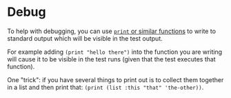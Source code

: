# Debug

To help with debugging, you can use [`print` or similar functions](http://www.lispworks.com/documentation/HyperSpec/Body/f_wr_pr.htm) to write to standard output which will be visible in the test output.

For example adding `(print "hello there")` into the function you are writing will cause it to be visible in the test runs (given that the test executes that function).

One "trick": if you have several things to print out is to collect them together in a list and then print that: `(print (list :this "that" 'the-other))`.

